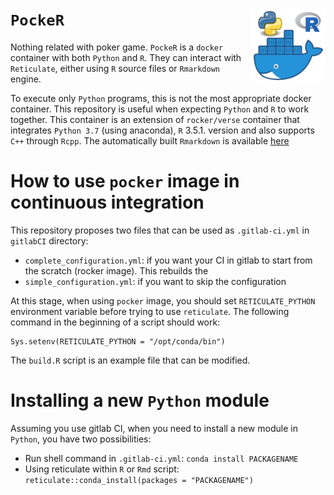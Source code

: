 # `PockeR` <img src="./pics/pocker.png" align="right" width="120" />

<!-- badges: start -->
<!-- badges: end -->

Nothing related with poker game. `PockeR` is a `docker` container with both `Python` and `R`. They can interact with `Reticulate`, either using `R` source files or `Rmarkdown` engine. 

To execute only `Python` programs, this is not the most appropriate docker container. This repository is useful when expecting `Python` and `R` to work together. This container is an extension of `rocker/verse` container that integrates `Python 3.7` (using anaconda), `R` 3.5.1. version and also supports `C++` through `Rcpp`. The automatically built `Rmarkdown` is available [here](https://gitlab.com/linogaliana/pocker/-/jobs/artifacts/master/download?job=article)

# How to use `pocker` image in continuous integration

This repository proposes two files that can be used as `.gitlab-ci.yml` in `gitlabCI` directory:

* `complete_configuration.yml`: if you want your CI in gitlab to start from the scratch (rocker image). This rebuilds the 
* `simple_configuration.yml`: if you want to skip the configuration 

At this stage, when using `pocker` image, you should set `RETICULATE_PYTHON`  environment variable before trying to use `reticulate`. The following command in the beginning of a script should work:

```
Sys.setenv(RETICULATE_PYTHON = "/opt/conda/bin")
```

The `build.R` script is an example file that can be modified. 

# Installing a new `Python` module

Assuming you use gitlab CI, when you need to install a new module in `Python`, you have two possibilities:

* Run shell command in `.gitlab-ci.yml`: `conda install PACKAGENAME`
* Using reticulate within `R` or `Rmd` script: `reticulate::conda_install(packages = "PACKAGENAME")`